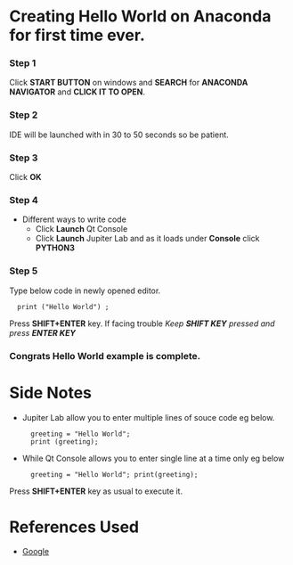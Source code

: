 # Creating Hello World on Anaconda for first time ever.

### Step 1

Click **START BUTTON** on windows and **SEARCH** for **ANACONDA NAVIGATOR** and **CLICK IT TO OPEN**.

### Step 2

IDE will be launched with in 30 to 50 seconds so be patient.

### Step 3

Click **OK**

### Step 4
- Different ways to write code
  - Click **Launch** Qt Console  
  - Click **Launch** Jupiter Lab and as it loads under **Console** click **PYTHON3**

### Step 5

Type below code in newly opened editor.

```python3
  print ("Hello World") ;
```

Press **SHIFT+ENTER** key. If facing trouble *Keep __SHIFT KEY__ pressed and press __ENTER KEY__*

### Congrats Hello World example is complete.

# Side Notes
- Jupiter Lab allow you to enter multiple lines of souce code eg below. 

  ```python3
    greeting = "Hello World";
    print (greeting);
  ```

- While Qt Console allows you to enter single line at a time only eg below
 
  ```python3
    greeting = "Hello World"; print(greeting);
  ```
 Press **SHIFT+ENTER** key as usual to execute it. 



# References Used
- [Google](https://google.com)
